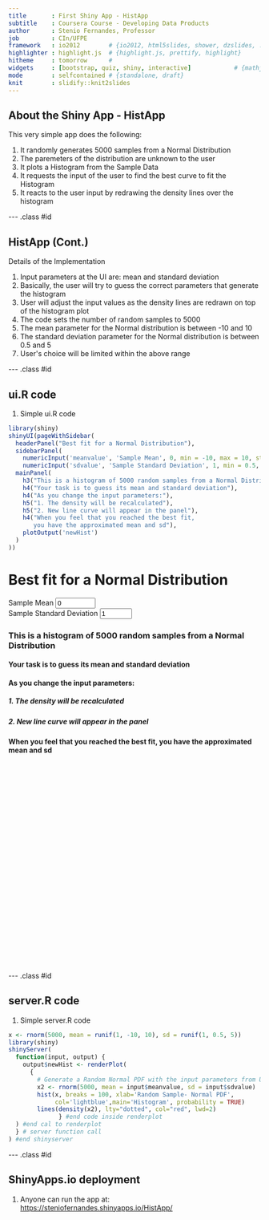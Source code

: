 ```yaml
---
title       : First Shiny App - HistApp
subtitle    : Coursera Course - Developing Data Products
author      : Stenio Fernandes, Professor
job         : CIn/UFPE
framework   : io2012        # {io2012, html5slides, shower, dzslides, ...}
highlighter : highlight.js  # {highlight.js, prettify, highlight}
hitheme     : tomorrow      # 
widgets     : [bootstrap, quiz, shiny, interactive]            # {mathjax, quiz, bootstrap}
mode        : selfcontained # {standalone, draft}
knit        : slidify::knit2slides
---
```


## About the Shiny App - HistApp

This very simple app does the following:

1. It randomly generates 5000 samples from a Normal Distribution
2. The paremeters of the distribution are unknown to the user
3. It plots a Histogram from the Sample Data
4. It requests the input of the user to find the best curve to fit the Histogram
5. It reacts to the user input by redrawing the density lines over the histogram

--- .class #id 

## HistApp (Cont.)

Details of the Implementation

1. Input parameters at the UI are: mean and standard deviation
2. Basically, the user will try to guess the correct parameters that generate the histogram
3. User will adjust the input values as the density lines are redrawn on top of the histogram plot
4. The code sets the number of random samples to 5000
5. The mean parameter for the Normal distribution is between -10 and 10
6. The standard deviation parameter for the Normal distribution is between 0.5 and 5
7. User's choice will be limited within the above range

--- .class #id 

## ui.R code

1. Simple ui.R code


```r
library(shiny)
shinyUI(pageWithSidebar(
  headerPanel("Best fit for a Normal Distribution"),
  sidebarPanel(
    numericInput('meanvalue', 'Sample Mean', 0, min = -10, max = 10, step = 0.5),
    numericInput('sdvalue', 'Sample Standard Deviation', 1, min = 0.5, max = 5, step = 0.5)),
  mainPanel(
    h3("This is a histogram of 5000 random samples from a Normal Distribution"),
    h4("Your task is to guess its mean and standard deviation"),
    h4("As you change the input parameters:"),
    h5("1. The density will be recalculated"),
    h5("2. New line curve will appear in the panel"),
    h4("When you feel that you reached the best fit, 
       you have the approximated mean and sd"),
    plotOutput('newHist')
  )
))
```

<!--html_preserve--><div class="container-fluid">
<div class="row">
<div class="col-sm-12">
<h1>Best fit for a Normal Distribution</h1>
</div>
</div>
<div class="row">
<div class="col-sm-4">
<form class="well">
<div class="form-group shiny-input-container">
<label for="meanvalue">Sample Mean</label>
<input id="meanvalue" type="number" class="form-control" value="0" min="-10" max="10" step="0.5"/>
</div>
<div class="form-group shiny-input-container">
<label for="sdvalue">Sample Standard Deviation</label>
<input id="sdvalue" type="number" class="form-control" value="1" min="0.5" max="5" step="0.5"/>
</div>
</form>
</div>
<div class="col-sm-8">
<h3>This is a histogram of 5000 random samples from a Normal Distribution</h3>
<h4>Your task is to guess its mean and standard deviation</h4>
<h4>As you change the input parameters:</h4>
<h5>1. The density will be recalculated</h5>
<h5>2. New line curve will appear in the panel</h5>
<h4>When you feel that you reached the best fit, 
       you have the approximated mean and sd</h4>
<div id="newHist" class="shiny-plot-output" style="width: 100% ; height: 400px"></div>
</div>
</div>
</div><!--/html_preserve-->

--- .class #id 

## server.R code
1. Simple server.R code

```r
x <- rnorm(5000, mean = runif(1, -10, 10), sd = runif(1, 0.5, 5))
library(shiny)
shinyServer(
  function(input, output) {
    output$newHist <- renderPlot(
      {
        # Generate a Random Normal PDF with the input parameters from UI 
        x2 <- rnorm(5000, mean = input$meanvalue, sd = input$sdvalue)
        hist(x, breaks = 100, xlab='Random Sample- Normal PDF', 
             col='lightblue',main='Histogram', probability = TRUE)
        lines(density(x2), lty="dotted", col="red", lwd=2)
              } #end code inside renderplot
  ) #end cal to renderplot
  } # server function call
) #end shinyserver
```

--- .class #id 

## ShinyApps.io deployment

1. Anyone can run the app at: 
https://steniofernandes.shinyapps.io/HistApp/

